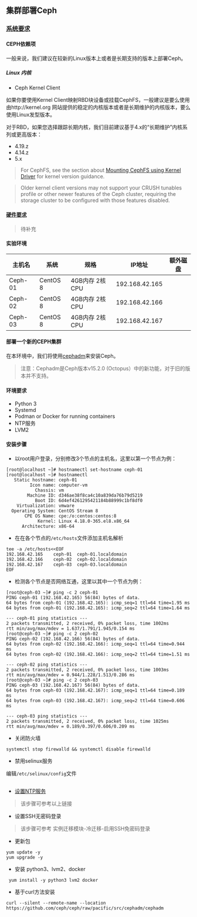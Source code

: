 ## 集群部署Ceph

### [系统要求](https://docs.ceph.com/en/latest/start/os-recommendations/#ceph-dependencies)

#### CEPH依赖项

一般来说，我们建议在较新的Linux版本上或者是长期支持的版本上部署Ceph。

##### Linux 内核

- Ceph Kernel Client

如果你要使用Kernel Client映射RBD块设备或挂载CephFS，一般建议是要么使用由http://kernel.org 网站提供的稳定的内核版本或者是长期维护的内核版本，要么使用Linux发型版本。

对于RBD，如果您选择跟踪长期内核，我们目前建议基于4.x的“长期维护”内核系列或更高版本：

- 4.19.z
- 4.14.z
- 5.x

> For CephFS, see the section about [Mounting CephFS using Kernel Driver](https://docs.ceph.com/en/latest/cephfs/mount-using-kernel-driver/#which-kernel-version) for kernel version guidance.

> Older kernel client versions may not support your CRUSH tunables profile or other newer features of the Ceph cluster, requiring the storage cluster to be configured with those features disabled.

#### [硬件要求](https://docs.ceph.com/en/latest/start/hardware-recommendations/)

> 待补充

#### 实验环境

| 主机名  |  系统 |  规格 |  IP地址 | 额外磁盘  |
| ------------ | ------------ | ------------ | ------------ | ------------ |
|  Ceph-01 |  CentOS 8 | 4GB内存 2核CPU  |  192.168.42.165 |   |
|  Ceph-02 |  CentOS 8 | 4GB内存 2核CPU  |  192.168.42.166 |   |
|  Ceph-03 |  CentOS 8 |  4GB内存 2核CPU | 192.168.42.167  |   |


#### 部署一个新的CEPH集群

在本环境中，我们将使用[cephadm](https://docs.ceph.com/en/latest/cephadm/#cephadm)来安装Ceph。

> 注意：Cephadm是Ceph版本v15.2.0 (Octopus）中的新功能，对于旧的版本并不支持。

#### 环境要求

- Python 3
- Systemd
- Podman or Docker for running containers
- NTP服务
- LVM2

#### 安装步骤

- 以root用户登录，分别修改3个节点的主机名，这里以第一个节点为例：

```
[root@localhost ~]# hostnamectl set-hostname ceph-01
[root@localhost ~]# hostnamectl 
   Static hostname: ceph-01
         Icon name: computer-vm
           Chassis: vm
        Machine ID: d346ae38f8ca4c10a839da76b79d5219
           Boot ID: 6d4ef4261295421184b88999c1bf8df0
    Virtualization: vmware
  Operating System: CentOS Stream 8
       CPE OS Name: cpe:/o:centos:centos:8
            Kernel: Linux 4.18.0-365.el8.x86_64
      Architecture: x86-64
```

- 在在各个节点的`/etc/hosts`文件添加主机名解析

```
tee -a /etc/hosts<<EOF
192.168.42.165    ceph-01  ceph-01.localdomain
192.168.42.166    ceph-02  ceph-02.localdomain
192.168.42.167    ceph-03  ceph-03.localdomain
EOF
```

- 检测各个节点是否网络互通，这里以其中一个节点为例：

```
[root@ceph-03 ~]# ping -c 2 ceph-01
PING ceph-01 (192.168.42.165) 56(84) bytes of data.
64 bytes from ceph-01 (192.168.42.165): icmp_seq=1 ttl=64 time=1.95 ms
64 bytes from ceph-01 (192.168.42.165): icmp_seq=2 ttl=64 time=1.64 ms

--- ceph-01 ping statistics ---
2 packets transmitted, 2 received, 0% packet loss, time 1002ms
rtt min/avg/max/mdev = 1.637/1.791/1.945/0.154 ms
[root@ceph-03 ~]# ping -c 2 ceph-02
PING ceph-02 (192.168.42.166) 56(84) bytes of data.
64 bytes from ceph-02 (192.168.42.166): icmp_seq=1 ttl=64 time=0.944 ms
64 bytes from ceph-02 (192.168.42.166): icmp_seq=2 ttl=64 time=1.51 ms

--- ceph-02 ping statistics ---
2 packets transmitted, 2 received, 0% packet loss, time 1003ms
rtt min/avg/max/mdev = 0.944/1.228/1.513/0.286 ms
[root@ceph-03 ~]# ping -c 2 ceph-03
PING ceph-03 (192.168.42.167) 56(84) bytes of data.
64 bytes from ceph-03 (192.168.42.167): icmp_seq=1 ttl=64 time=0.189 ms
64 bytes from ceph-03 (192.168.42.167): icmp_seq=2 ttl=64 time=0.606 ms

--- ceph-03 ping statistics ---
2 packets transmitted, 2 received, 0% packet loss, time 1025ms
rtt min/avg/max/mdev = 0.189/0.397/0.606/0.209 ms
```

- 关闭防火墙
```
systemctl stop firewalld && systemctl disable firewalld
```

- 禁用selinux服务

编辑`/etc/selinux/config`文件
```

```

- [设置NTP服务](https://www.linuxprobe.com/centos7-chrony-time.html)

> 该步骤可参考以上链接


- 设置SSH无密码登录
 > 该步骤可参考 实例迁移模块-冷迁移-启用SSH免密码登录
 
 
 - 更新包
 ```
 yum update -y
 yum upgrade -y
 ```
 
 - 安装  python3、lvm2、docker
 
 ```
  yum install -y python3 lvm2 docker
 ```
 - 基于curl方法安装
 
 ```
 curl --silent --remote-name --location https://github.com/ceph/ceph/raw/pacific/src/cephadm/cephadm
 ```